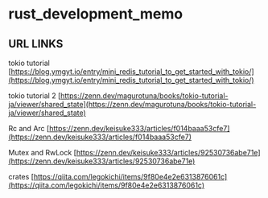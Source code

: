 # rust_development_memo

## URL LINKS
tokio tutorial 
[https://blog.ymgyt.io/entry/mini_redis_tutorial_to_get_started_with_tokio/](https://blog.ymgyt.io/entry/mini_redis_tutorial_to_get_started_with_tokio/)

tokio tutorial 2
[https://zenn.dev/magurotuna/books/tokio-tutorial-ja/viewer/shared_state](https://zenn.dev/magurotuna/books/tokio-tutorial-ja/viewer/shared_state)

Rc and Arc
[https://zenn.dev/keisuke333/articles/f014baaa53cfe7](https://zenn.dev/keisuke333/articles/f014baaa53cfe7)

Mutex and RwLock
[https://zenn.dev/keisuke333/articles/92530736abe71e](https://zenn.dev/keisuke333/articles/92530736abe71e)

crates
[https://qiita.com/legokichi/items/9f80e4e2e6313876061c](https://qiita.com/legokichi/items/9f80e4e2e6313876061c)
